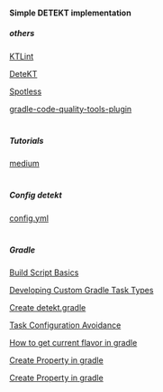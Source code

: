 #### Simple DETEKT implementation

##### others

[KTLint](https://github.com/pinterest/ktlint)

[DeteKT](https://github.com/detekt/detekt)

[Spotless](https://github.com/diffplug/spotless/tree/main/plugin-gradle)

[gradle-code-quality-tools-plugin](https://github.com/vanniktech/gradle-code-quality-tools-plugin)

#

##### Tutorials

[medium](https://hofstede-matheus.medium.com/improve-code-quality-with-ktlint-detekt-and-git-hooks-d173722594e4)

#

##### Config detekt

[config.yml](https://github.com/cortinico/kotlin-android-template/blob/main/config/detekt/detekt.yml)

#

##### Gradle

[Build Script Basics](https://docs.gradle.org/current/userguide/tutorial_using_tasks.html)

[Developing Custom Gradle Task Types](https://docs.gradle.org/current/userguide/custom_tasks.html)

[Create detekt.gradle](https://gist.github.com/IslamKhSh/5a0c3c12f8def60ae1022311119a6f42#file-detekt-gradle)

[Task Configuration Avoidance](https://docs.gradle.org/current/userguide/task_configuration_avoidance.html)

[How to get current flavor in gradle](https://stackoverflow.com/questions/30621183/how-to-get-current-flavor-in-gradle)

[Create Property in gradle](https://stackoverflow.com/questions/40080314/gradle-build-if-then-else-possible)

[Create Property in gradle](https://stackoverflow.com/questions/41426231/detect-if-library-is-build-independently-or-as-application-dependency-with-gradl)

